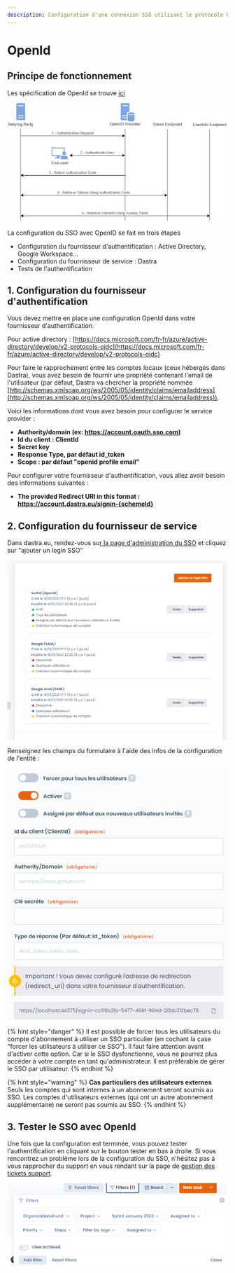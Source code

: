 ```yaml
---
description: Configuration d'une connexion SSO utilisant le protocole OpenId
---
```


# OpenId

## Principe de fonctionnement

Les spécification de OpenId se trouve [ici](https://openid.net/connect/)

![](<../../../.gitbook/assets/image (119).png>)



La configuration du SSO avec OpenID se fait en trois étapes&#x20;

* Configuration du fournisseur d'authentification : Active Directory, Google Workspace...
* Configuration du fournisseur de service : Dastra
* Tests de l'authentification

## 1. Configuration du fournisseur d'authentification

Vous devez mettre en place une configuration OpenId dans votre fournisseur d'authentification.

Pour active directory : [https://docs.microsoft.com/fr-fr/azure/active-directory/develop/v2-protocols-oidc](https://docs.microsoft.com/fr-fr/azure/active-directory/develop/v2-protocols-oidc)

Pour faire le rapprochement entre les comptes locaux (ceux hébergés dans Dastra), vous avez besoin de fournir une propriété contenant l'email de l'utilisateur (par défaut, Dastra va chercher la propriété nommée  [http://schemas.xmlsoap.org/ws/2005/05/identity/claims/emailaddress](http://schemas.xmlsoap.org/ws/2005/05/identity/claims/emailaddress)).

Voici les informations dont vous avez besoin pour configurer le service provider :&#x20;

* **Authority/domain (ex: https://account.oauth.sso.com)**
* **Id du client : ClientId**&#x20;
* **Secret key**
* **Response Type, par défaut id\_token**
* **Scope : par défaut "openid profile email"**

Pour configurer votre fournisseur d'authentification, vous allez avoir besoin des informations suivantes :

* **The provided Redirect URI in this format : https://account.dastra.eu/signin-{schemeId}**

## 2. Configuration du fournisseur de service

Dans dastra.eu, rendez-vous su[r la page d'administration du SSO](https://app.dastra.eu/general-settings/sso) et cliquez sur "ajouter un login SSO"

![](<../../../.gitbook/assets/image (116).png>)

Renseignez les champs du formulaire à l'aide des infos de la configuration de l'entité :

![](<../../../.gitbook/assets/image (123).png>)

{% hint style="danger" %}
Il est possible de forcer tous les utilisateurs du compte d'abonnement à utiliser un SSO particulier (en cochant la case "forcer les utilisateurs à utiliser ce SSO"). Il faut faire attention avant d'activer cette option. Car si le SSO dysfonctionne, vous ne pourrez plus accéder à votre compte en tant qu'administrateur. Il est préférable de gérer le SSO par utilisateur.
{% endhint %}

{% hint style="warning" %}
**Cas particuliers des utilisateurs externes**\
Seuls les comptes qui sont internes à un abonnement seront soumis au SSO. Les comptes d'utilisateurs externes (qui ont un autre abonnement supplémentaire) ne seront pas soumis au SSO.
{% endhint %}

## 3. Tester le SSO avec OpenId

Une fois que la configuration est terminée, vous pouvez tester l'authentification en cliquant sur le bouton tester en bas à droite. Si vous rencontrez un problème lors de la configuration du SSO, n'hésitez pas à vous rapprocher du support en vous rendant sur la page de [gestion des tickets support](https://app.dastra.eu/general-settings/support).

![](<../../../.gitbook/assets/image (122).png>)
